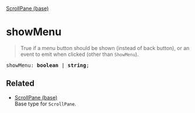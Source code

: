 [ScrollPane (base)](ScrollPane_base.md)

# showMenu

> True if a menu button should be shown (instead of back button), or an event to emit when clicked (other than `ShowMenu`).

<pre class="docgen_signature">showMenu: <b>boolean</b> | <b>string</b>;</pre>

## Related

- [<!--{ref:type}-->ScrollPane (base)](ScrollPane_base.md) \
    Base type for `ScrollPane`.
